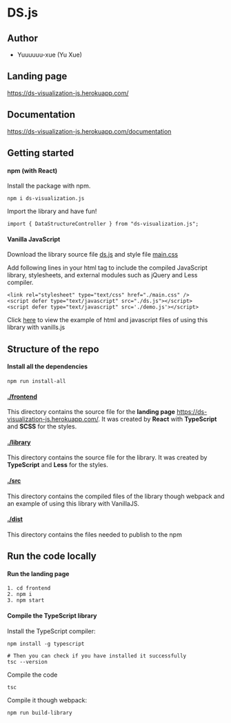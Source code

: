# DS.js

## Author
- Yuuuuuu-xue (Yu Xue)

## Landing page
https://ds-visualization-js.herokuapp.com/

## Documentation
https://ds-visualization-js.herokuapp.com/documentation

## Getting started
#### npm (with React)
Install the package with npm.
```
npm i ds-visualization.js
```

Import the library and have fun!
```
import { DataStructureController } from "ds-visualization.js";
```

#### Vanilla JavaScript
Download the library source file [ds.js](./src/ds.js) and style file [main.css](./src/main.css)

Add following lines in your html <head></head> tag to include the compiled JavaScript library, stylesheets, and external modules such as jQuery and Less compiler.
```
<link rel="stylesheet" type="text/css" href="./main.css" />
<script defer type="text/javascript" src="./ds.js"></script>
<script defer type="text/javascript" src='./demo.js'></script>
```

Click [here](./src) to view the example of html and javascript files of using this library with vanills.js


## Structure of the repo
#### Install all the dependencies
```
npm run install-all
```

#### [./frontend](./frontend)
This directory contains the source file for the **landing page** https://ds-visualization-js.herokuapp.com/. It was created by **React** with **TypeScript** and **SCSS** for the styles.

#### [./library](./library)
This directory contains the source file for the library. It was created by **TypeScript** and **Less** for the styles.

#### [./src](./src)
This directory contains the compiled files of the library though webpack and an example of using this library with VanillaJS.

#### [./dist](./dist)
This directory contains the files needed to publish to the npm

## Run the code locally
#### Run the landing page
```
1. cd frontend
2. npm i
3. npm start
```

#### Compile the TypeScript library
Install the TypeScript compiler: 
```
npm install -g typescript

# Then you can check if you have installed it successfully
tsc --version
```

Compile the code
```
tsc
```

Compile it though webpack:
```
npm run build-library
```



